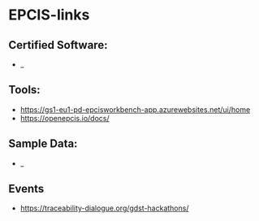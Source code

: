 # EPCIS-links

## Certified Software:

- _

## Tools:

- https://gs1-eu1-pd-epcisworkbench-app.azurewebsites.net/ui/home
- https://openepcis.io/docs/

## Sample Data:

- _

## Events

- https://traceability-dialogue.org/gdst-hackathons/

